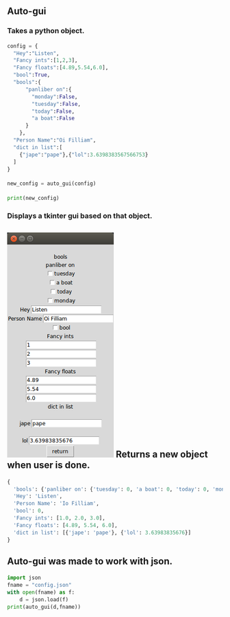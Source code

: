 ## Auto-gui
### Takes a python object.
``` python
config = {
  "Hey":"Listen",
  "Fancy ints":[1,2,3],
  "Fancy floats":[4.89,5.54,6.0],
  "bool":True,
  "bools":{
      "panliber on":{
        "monday":False,
        "tuesday":False,
        "today":False,
        "a boat":False
      }
    },
  "Person Name":"Oi Filliam",
  "dict in list":[
    {"jape":"pape"},{"lol":3.6398383567566753}
  ]
}

new_config = auto_gui(config)

print(new_config)
```
### Displays a tkinter gui based on that object.
![gui demo](./example.png)
Returns a new object when user is done.
--
``` python
{
  'bools': {'panliber on': {'tuesday': 0, 'a boat': 0, 'today': 0, 'monday': 0}},
  'Hey': 'Listen',
  'Person Name': 'Io Filliam',
  'bool': 0,
  'Fancy ints': [1.0, 2.0, 3.0],
  'Fancy floats': [4.89, 5.54, 6.0],
  'dict in list': [{'jape': 'pape'}, {'lol': 3.63983835676}]
}
```
## Auto-gui was made to work with json.
``` python
import json
fname = "config.json"
with open(fname) as f:
    d = json.load(f)
print(auto_gui(d,fname))
```
